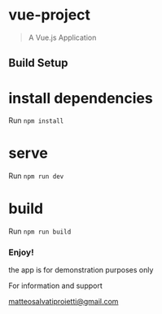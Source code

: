 # vue-project

> A Vue.js  Application

## Build Setup


# install dependencies
Run `npm install`

# serve
Run `npm run dev`

# build
Run `npm run build`



### Enjoy!



the app is for demonstration purposes only


For information and support

matteosalvatiproietti@gmail.com


